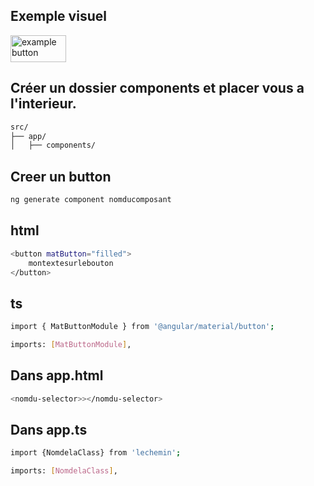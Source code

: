 ## Exemple visuel

<img width="89" height="43" alt="example button" src="https://github.com/user-attachments/assets/2d610d3f-e783-4dd7-8f0a-d126739cb02c" />


## Créer un dossier components et placer vous a l'interieur. 



```bash
src/
├── app/
│   ├── components/
```

## Creer un button

```bash
ng generate component nomducomposant
```

## html

```bash
<button matButton="filled">
	montextesurlebouton
</button>
```

## ts 

```bash
import { MatButtonModule } from '@angular/material/button';

imports: [MatButtonModule],
```

## Dans app.html 

```bash
<nomdu-selector>></nomdu-selector>
```

## Dans app.ts

```bash
import {NomdelaClass} from 'lechemin';

imports: [NomdelaClass],

```

